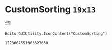 # CustomSorting `19x13`
<img src="/img/CustomSorting.png" width=19 height=13>

``` CSharp
EditorGUIUtility.IconContent("CustomSorting")
```
```
1223667551903327650
```
